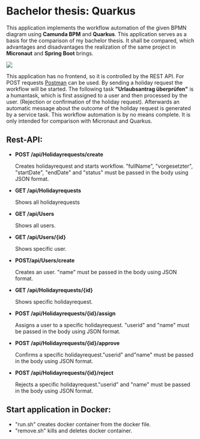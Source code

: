 # Bachelor thesis: Quarkus 

<p>This application implements the workflow automation of the given BPMN diagram using <b>Camunda BPM</b> and  <b>Quarkus</b>. This application serves as a basis for the comparison of my bachelor thesis. It shall be compared, which advantages and disadvantages the realization of the same project in <b>Micronaut</b> and <b>Spring Boot</b> brings. </p>
<img src="https://i.imgur.com/bW1R1rg.png">
<p>This application has no frontend, so it is controlled by the REST API. For POST requests <a href="https://www.postman.com/">Postman</a> can be used. By sending a holiday request the workflow will be started. The following task  <b>"Urlaubsantrag überprüfen"</b> is a humantask, which is first assigned to a user and then processed by the user. (Rejection or confirmation of the holiday  request). Afterwards an automatic message about the outcome of the holiday request is generated by a service task. This workflow automation is by no means complete. It is only intended for comparison with Micronaut and Quarkus. </p>
<h2>Rest-API:</h2>
<ul>
    <li><b>POST /api/Holidayrequests/create</b></li>
    <p>Creates holidayrequest and starts workflow. "fullName", "vorgesetzter", "startDate", "endDate" and "status" must be passed in the body using JSON format.</p>
    <li><b>GET /api/Holidayrequests</b></li>
    <p>Shows all holidayrequests</p>
    <li><b>GET /api/Users</b></li>
    <p>Shows all users.</p>
    <li><b>GET /api/Users/{id}</b></li>
    <p>Shows specific user.</p>
    <li><b>POST/api/Users/create</b></li>
    <p>Creates an user. "name" must be passed in the body using JSON format.</p>
    <li><b>GET /api/Holidayrequests/{id}</b></li>
    <p>Shows specific holidayrequest.</p>
    <li><b>POST /api/Holidayrequests/{id}/assign</b></li>
    <p>Assigns a user to a specific holidayrequest. "userid" and "name" must be passed in the body using JSON format.</p>
    <li><b>POST /api/Holidayrequests/{id}/approve</b></li>
    <p>Confirms a specific holidayrequest."userid" and"name" must be passed in the body using JSON format. </p>
    <li><b>POST /api/Holidayrequests/{id}/reject</b></li>
    <p>Rejects a specific holidayrequest."userid" and "name" must be passed in the body using JSON format.</p>
</ul>

<h2>Start application in Docker:</h2>
<ul>
 <li>"run.sh" creates docker container from the docker file.</li>
  <li>"remove.sh" kills and deletes docker container.</li>
</ul>
</body>
</html>
